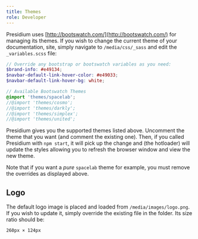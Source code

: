 ```yaml
---
title: Themes
role: Developer
---
```


Presidium uses [http://bootswatch.com/](http://bootswatch.com/) for managing its themes.  If you wish to change the 
current theme of your documentation, site, simply navigate to `/media/css/_sass` and edit the `_variables.scss` file:

```scss
// Override any bootstrap or bootswatch variables as you need:
$brand-info: #e49134;
$navbar-default-link-hover-color: #e49033;
$navbar-default-link-hover-bg: white;

// Available Bootswatch Themes
@import 'themes/spacelab';
//@import 'themes/cosmo';
//@import 'themes/darkly';
//@import 'themes/simplex';
//@import 'themes/united';
```
Presidium gives you the supported themes listed above. Uncomment the theme that you want (and comment the existing one).
Then, if you called Presidium with `npm start`, it will pick up the change and (the hotloader) will update the 
styles allowing you to refresh the browser window and view the new theme.

Note that if you want a *pure* `spacelab` theme for example, you must remove the overrides as displayed above.

## Logo

The default logo image is placed and loaded from `/media/images/logo.png`.  If you wish to update it, simply override 
the existing file in the folder.  Its size ratio should be:

`260px × 124px`